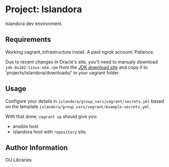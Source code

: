Project: Islandora
=========

Islandora dev environment. 

Requirements
------------

Working vagrant_infrastructure install. A paid ngrok account.  Patience.

Due to recent changes in Oracle's site, you'll need to manualy download `jdk-8u102-linux-x64.rpm` from the [JDK download site](http://www.oracle.com/technetwork/java/javase/downloads/java-archive-javase8-2177648.html) and copy it to 'projects/islandora/downloads/' in your vagrant folder. 

Usage
-----

Configure your details in `islandora/group_vars/vagrant/secrets.yml` based on the template `islandora/group_vars/vagrant/example-secrets.yml`.

With that done, `vagrant up` should give you:

* ansible host
* islandora host with `repository` site. 


Author Information
------------------

OU Libraries 
